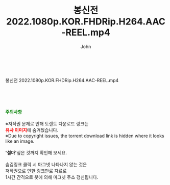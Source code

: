 ﻿---
layout: post
title:  "봉신전 2022.1080p.KOR.FHDRip.H264.AAC-REEL.mp4"
author: John
categories: [ 영화 ]
tags: [  ]
image:  
description: "봉신전 2022.1080p.KOR.FHDRip.H264.AAC-REEL.mp4 torrent 정보 공유"
toc: true
toc_sticky: true
---

<br>
<div class="view-img">
<a class="view_image" href="https://torrentmobile59.com/bbs/view_image.php?fn=%2Fdata%2Ffile%2Fmovie%2F2345726642_8r0CVPiH_2cbdaaf5d89dcdfa58b57c0378eebd1b652f6c65.jpg" target="_blank"><img alt="" class="img-tag" content="https://torrentmobile59.com/data/file/movie/2345726642_8r0CVPiH_2cbdaaf5d89dcdfa58b57c0378eebd1b652f6c65.jpg" itemprop="image" src="https://torrentmobile59.com/data/file/movie/2345726642_8r0CVPiH_2cbdaaf5d89dcdfa58b57c0378eebd1b652f6c65.jpg"/></a><a class="view_image" href="https://torrentmobile59.com/bbs/view_image.php?fn=%2Fdata%2Ffile%2Fmovie%2F2345726642_74ePJmjg_2f2b8a61123144f33c957f129bc124d1550bfca9.jpg" target="_blank"><img alt="" class="img-tag" content="https://torrentmobile59.com/data/file/movie/2345726642_74ePJmjg_2f2b8a61123144f33c957f129bc124d1550bfca9.jpg" itemprop="image" src="https://torrentmobile59.com/data/file/movie/2345726642_74ePJmjg_2f2b8a61123144f33c957f129bc124d1550bfca9.jpg"/></a></div><div class="view-content" itemprop="description">
<p>봉신전 2022.1080p.KOR.FHDRip.H264.AAC-REEL.mp4<br/></p> </div>
    
<br><br><br>
<p data-ke-size="size16"><b><span style="color: green;">주의사항</span></b><br /><br />※저작권 문제로 인해 토렌트 다운로드 링크는<br /><b><span style="color: red;">유사 이미지</span></b>에 숨겨뒀습니다.<br />※Due to copyright issues, the torrent download link is hidden where it looks like an image.<br /><br /><b>'설마'</b>싶은 것까지 확인해 보세요.<br /><br />숨김링크 클릭 시 마그넷 나타나지 않는 것은<br />저작권으로 인한 링크만료 자료로<br />1시간 간격으로 봇에 의해 마그넷 주소 갱신됩니다.</p>
